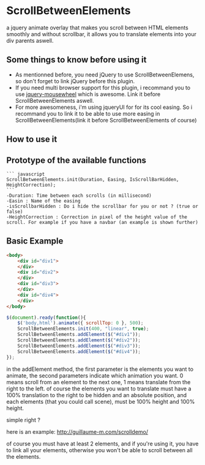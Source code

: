 # ScrollBetweenElements
a jquery animate overlay that makes you scroll between HTML elements smoothly and without scrollbar, it allows you to translate elements into your div parents aswell.

## Some things to know before using it

- As mentionned before, you need jQuery to use ScrollBetweenElemens, so don't forget to link jQuery before this plugin.
- If you need multi browser support for this plugin, i recommand you to use [jquery-mousewheel](https://github.com/jquery/jquery-mousewheel) which is awesome. Link it before ScrollBetweenElements aswell.
- For more awesomeness, i'm using jqueryUI for for its cool easing. So i recommand you to link it to be able to use more easing in ScrollBetweenElements(link it before ScrollBetweenElements of course)

## How to use it
## Prototype of the available functions
	``` javascript
	ScrollBetweenElements.init(Duration, Easing, IsScrollBarHidden, HeightCorrection);
	```
	-Duration: Time between each scrolls (in millisecond)
	-Easin : Name of the easing
	-isScrollbarHidden : Do i hide the scrollbar for you or not ? (true or false)
	-HeightCorrection : Correction in pixel of the height value of the scroll. For example if you have a navbar (an example is shown further)
	
## Basic Example

``` html
<body>
    <div id="div1">
    </div>
    <div id="div2">
    </div>
    <div id="div3">
    </div>
    <div id="div4">
    </div>
</body>
```
``` javascript
$(document).ready(function(){
    $('body,html').animate({ scrollTop: 0 }, 500);
    ScrollBetweenElements.init(400, "linear", true);
    ScrollBetweenElements.addElement($("#div1"));
    ScrollBetweenElements.addElement($("#div2"));
    ScrollBetweenElements.addElement($("#div3"));
    ScrollBetweenElements.addElement($("#div4"));
});
```
in the addElement method, the first parameter is the elements you want to animate, the second parameters indicate which animation you want. 0 means scroll from an element to the next one, 1 means translate from the right to the left. of course the elements you want to translate must have a 100% translation to the right to be hidden and an absolute position, and each elements (that you could call scene), must be 100% height and 100% height.

simple right ?

here is an example: http://guillaume-m.com/scrolldemo/

of course you must have at least 2 elements, and if you're using it, you have to link all your elements, otherwise you won't be able to scroll between all the elements.
